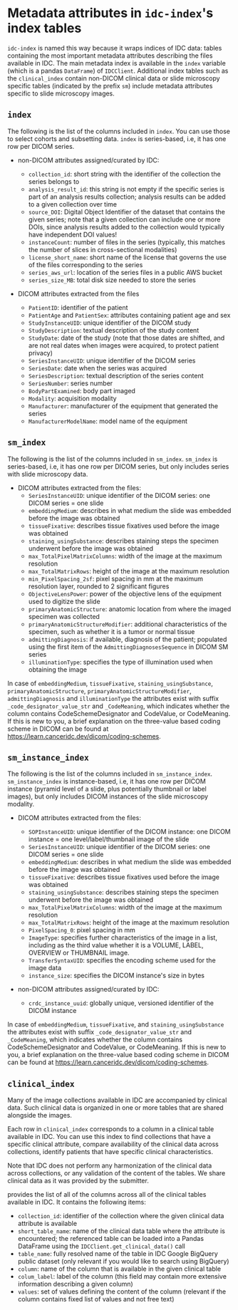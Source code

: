 # Metadata attributes in `idc-index`'s index tables

`idc-index` is named this way because it wraps indices of IDC data: tables
containing the most important metadata attributes describing the files available
in IDC. The main metadata index is available in the `index` variable (which is a
pandas `DataFrame`) of `IDCClient`. Additional index tables such as the
`clinical_index` contain non-DICOM clinical data or slide microscopy specific
tables (indicated by the prefix `sm`) include metadata attributes specific to
slide microscopy images.

## `index`

The following is the list of the columns included in `index`. You can use those
to select cohorts and subsetting data. `index` is series-based, i.e, it has one
row per DICOM series.

- non-DICOM attributes assigned/curated by IDC:

  - `collection_id`: short string with the identifier of the collection the
    series belongs to
  - `analysis_result_id`: this string is not empty if the specific series is
    part of an analysis results collection; analysis results can be added to a
    given collection over time
  - `source_DOI`: Digital Object Identifier of the dataset that contains the
    given series; note that a given collection can include one or more DOIs,
    since analysis results added to the collection would typically have
    independent DOI values!
  - `instanceCount`: number of files in the series (typically, this matches the
    number of slices in cross-sectional modalities)
  - `license_short_name`: short name of the license that governs the use of the
    files corresponding to the series
  - `series_aws_url`: location of the series files in a public AWS bucket
  - `series_size_MB`: total disk size needed to store the series

- DICOM attributes extracted from the files
  - `PatientID`: identifier of the patient
  - `PatientAge` and `PatientSex`: attributes containing patient age and sex
  - `StudyInstanceUID`: unique identifier of the DICOM study
  - `StudyDescription`: textual description of the study content
  - `StudyDate`: date of the study (note that those dates are shifted, and are
    not real dates when images were acquired, to protect patient privacy)
  - `SeriesInstanceUID`: unique identifier of the DICOM series
  - `SeriesDate`: date when the series was acquired
  - `SeriesDescription`: textual description of the series content
  - `SeriesNumber`: series number
  - `BodyPartExamined`: body part imaged
  - `Modality`: acquisition modality
  - `Manufacturer`: manufacturer of the equipment that generated the series
  - `ManufacturerModelName`: model name of the equipment

## `sm_index`

The following is the list of the columns included in `sm_index`. `sm_index` is
series-based, i.e, it has one row per DICOM series, but only includes series
with slide microscopy data.

- DICOM attributes extracted from the files:
  - `SeriesInstanceUID`: unique identifier of the DICOM series: one DICOM series
    = one slide
  - `embeddingMedium`: describes in what medium the slide was embedded before
    the image was obtained
  - `tissueFixative`: describes tissue fixatives used before the image was
    obtained
  - `staining_usingSubstance`: describes staining steps the specimen underwent
    before the image was obtained
  - `max_TotalPixelMatrixColumns`: width of the image at the maximum resolution
  - `max_TotalMatrixRows`: height of the image at the maximum resolution
  - `min_PixelSpacing_2sf`: pixel spacing in mm at the maximum resolution layer,
    rounded to 2 significant figures
  - `ObjectiveLensPower`: power of the objective lens of the equipment used to
    digitize the slide
  - `primaryAnatomicStructure`: anatomic location from where the imaged specimen
    was collected
  - `primaryAnatomicStructureModifier`: additional characteristics of the
    specimen, such as whether it is a tumor or normal tissue
  - `admittingDiagnosis`: if available, diagnosis of the patient; populated
    using the first item of the `AdmittingDiagnosesSequence` in DICOM SM series
  - `illuminationType`: specifies the type of illumination used when obtaining
    the image

In case of `embeddingMedium`, `tissueFixative`, `staining_usingSubstance`,
`primaryAnatomicStructure`, `primaryAnatomicStructureModifier`,
`admittingDiagnosis` and `illuminationType` the attributes exist with suffix
`_code_designator_value_str` and `_CodeMeaning`, which indicates whether the
column contains CodeSchemeDesignator and CodeValue, or CodeMeaning. If this is
new to you, a brief explanation on the three-value based coding scheme in DICOM
can be found at https://learn.canceridc.dev/dicom/coding-schemes.

## `sm_instance_index`

The following is the list of the columns included in `sm_instance_index`.
`sm_instance_index` is instance-based, i.e, it has one row per DICOM instance
(pyramid level of a slide, plus potentially thumbnail or label images), but only
includes DICOM instances of the slide microscopy modality.

- DICOM attributes extracted from the files:

  - `SOPInstanceUID`: unique identifier of the DICOM instance: one DICOM
    instance = one level/label/thumbnail image of the slide
  - `SeriesInstanceUID`: unique identifier of the DICOM series: one DICOM series
    = one slide
  - `embeddingMedium`: describes in what medium the slide was embedded before
    the image was obtained
  - `tissueFixative`: describes tissue fixatives used before the image was
    obtained
  - `staining_usingSubstance`: describes staining steps the specimen underwent
    before the image was obtained
  - `max_TotalPixelMatrixColumns`: width of the image at the maximum resolution
  - `max_TotalMatrixRows`: height of the image at the maximum resolution
  - `PixelSpacing_0`: pixel spacing in mm
  - `ImageType`: specifies further characteristics of the image in a list,
    including as the third value whether it is a VOLUME, LABEL, OVERVIEW or
    THUMBNAIL image.
  - `TransferSyntaxUID`: specifies the encoding scheme used for the image data
  - `instance_size`: specifies the DICOM instance's size in bytes

- non-DICOM attributes assigned/curated by IDC:
  - `crdc_instance_uuid`: globally unique, versioned identifier of the DICOM
    instance

In case of `embeddingMedium`, `tissueFixative`, and `staining_usingSubstance`
the attributes exist with suffix `_code_designator_value_str` and
`_CodeMeaning`, which indicates whether the column contains CodeSchemeDesignator
and CodeValue, or CodeMeaning. If this is new to you, a brief explanation on the
three-value based coding scheme in DICOM can be found at
https://learn.canceridc.dev/dicom/coding-schemes.

## `clinical_index`

Many of the image collections available in IDC are accompanied by clinical data.
Such clinical data is organized in one or more tables that are shared alongside
the images.

Each row in `clinical_index` corresponds to a column in a clinical table
available in IDC. You can use this index to find collections that have a
specific clinical attribute, compare availability of the clinical data across
collections, identify patients that have specific clinical characteristics.

Note that IDC does not perform any harmonization of the clinical data across
collections, or any validation of the content of the tables. We share clinical
data as it was provided by the submitter.

provides the list of all of the columns across all of the clinical tables
available in IDC. It contains the following items:

- `collection_id`: identifier of the collection where the given clinical data
  attribute is available
- `short_table_name`: name of the clinical data table where the attribute is
  encountered; the referenced table can be loaded into a Pandas DataFrame using
  the `IDCClient.get_clinical_data()` call
- `table_name`: fully resolved name of the table in IDC Google BigQuery public
  dataset (only relevant if you would like to search using BigQuery)
- `column`: name of the column that is available in the given clinical table
- `colum_label`: label of the column (this field may contain more extensive
  information describing a given column)
- `values`: set of values defining the content of the column (relevant if the
  column contains fixed list of values and not free text)
